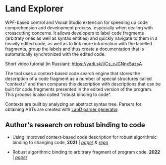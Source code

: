 # Land Explorer
WPF-based control and Visual Studio extension for speeding up code comprehension and development process, especially when dealing with crosscutting concerns. 
It allows developers to label code fragments (arbitraty ones as well as syntax entities) and quickly navigate to them in a heavily edited code, as well as 
to link more information with the labelled fragments, group the labels and thus create a documentation that is automatically synchronized with the edited code.

Short video tutorial (in Russian): https://yadi.sk/i/Cs_cJGNnxSazsA

The tool uses a context-based code search engine that stores the description of a code fragment as a number of special structures called "contexts"
and then compares this description with descriptions that can be built for code fragments presented in the edited version of the program. This process is also called "robust binding to code".

Contexts are built by analyzing an abstract syntax tree. Parsers for obtaining ASTs are created with [LanD parser generator](https://github.com/alexeyvale/land).

## Author's research on robust binding to code
* Using improved context-based code description for robust algorithmic binding to changing code, **2021** | _[paper](https://www.sciencedirect.com/science/article/pii/S1877050921020652) & [repo](https://github.com/alexeyvale/YSC-2021)_

* Robust algorithmic binding to arbitrary fragment of program code, **2022** | _[paper](https://psta.psiras.ru/read/psta2022_1_35-62.pdf)_
